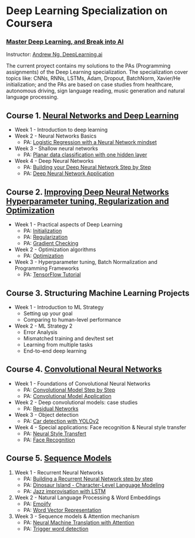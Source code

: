 # Deep Learning Specialization on Coursera
### [Master Deep Learning, and Break into AI](https://www.coursera.org/specializations/deep-learning)

Instructor: [Andrew Ng, DeepLearning.ai]()


The current proyect contains my solutions to the PAs (Programming assignments) of the Deep Learning specialization. The specialization cover topics like: CNNs, RNNs, LSTMs, Adam, Dropout, BatchNorm, Xavier/He initialization; and the PAs are based on case studies from healthcare, autonomous driving, sign language reading, music generation and natural language processing.

 ## Course 1. [Neural Networks and Deep Learning](https://github.com/HebertoMadrigalSastre/Deep-Learning-Specialization---Coursera/tree/master/C1%20-%20Neural%20Networks%20and%20Deep%20Learning)


- Week 1 - Introduction to deep learning
- Week 2 - Neural Networks Basics
    - PA: [Logistic Regression with a Neural Network mindset](https://github.com/HebertoMadrigalSastre/Deep-Learning-Specialization---Coursera/tree/master/C1%20-%20Neural%20Networks%20and%20Deep%20Learning/PA1%20-%20Logistic%20Regression%20with%20a%20Neural%20Network%20mindset)
- Week 3 - Shallow neural networks
    - PA: [Planar data classification with one hidden layer](https://github.com/HebertoMadrigalSastre/Deep-Learning-Specialization---Coursera/tree/master/C1%20-%20Neural%20Networks%20and%20Deep%20Learning/PA2%20-%20Planar%20data%20classification%20with%20one%20hidden%20layer)
- Week 4 - Deep Neural Networks
    - PA: [Building your Deep Neural Network Step by Step](https://github.com/HebertoMadrigalSastre/Deep-Learning-Specialization---Coursera/tree/master/C1%20-%20Neural%20Networks%20and%20Deep%20Learning/PA3%20-%20Building%20your%20Deep%20Neural%20Network%20Step%20by%20Step)
    - PA: [Deep Neural Network Application](https://github.com/HebertoMadrigalSastre/Deep-Learning-Specialization---Coursera/tree/master/C1%20-%20Neural%20Networks%20and%20Deep%20Learning/PA4%20-%20Deep%20Neural%20Network%20Application)
 
## Course 2. [Improving Deep Neural Networks Hyperparameter tuning, Regularization and Optimization](https://github.com/HebertoMadrigalSastre/Deep-Learning-Specialization---Coursera/tree/master/C2%20-%20Hyperparameter%20tuning%2C%20Regularization%20and%20Optimization)


- Week 1 - Practical aspects of Deep Learning
    - PA: [Initialization](https://github.com/HebertoMadrigalSastre/Deep-Learning-Specialization---Coursera/tree/master/C2%20-%20Hyperparameter%20tuning%2C%20Regularization%20and%20Optimization/PA1%20-%20Initialization)
    - PA: [Regularization](https://github.com/HebertoMadrigalSastre/Deep-Learning-Specialization---Coursera/tree/master/C2%20-%20Hyperparameter%20tuning%2C%20Regularization%20and%20Optimization/PA2%20-%20Regularization)
    - PA: [Gradient Checking](https://github.com/HebertoMadrigalSastre/Deep-Learning-Specialization---Coursera/tree/master/C2%20-%20Hyperparameter%20tuning%2C%20Regularization%20and%20Optimization/PA3%20-%20Gradient%20Checking)
- Week 2 - Optimization algorithms
    - PA: [Optimization](https://github.com/HebertoMadrigalSastre/Deep-Learning-Specialization---Coursera/tree/master/C2%20-%20Hyperparameter%20tuning%2C%20Regularization%20and%20Optimization/PA4%20-%20Optimization)
- Week 3 - Hyperparameter tuning, Batch Normalization and Programming Frameworks
    - PA: [TensorFlow Tutorial](https://github.com/HebertoMadrigalSastre/Deep-Learning-Specialization---Coursera/tree/master/C2%20-%20Hyperparameter%20tuning%2C%20Regularization%20and%20Optimization/PA5%20-%20TensorFlow%20Tutorial)

## Course 3. Structuring Machine Learning Projects

- Week 1 - Introduction to ML Strategy
    - Setting up your goal
    - Comparing to human-level performance
- Week 2 - ML Strategy 2
    - Error Analysis
    - Mismatched training and dev/test set
    - Learning from multiple tasks
    - End-to-end deep learning
     
 ## Course 4. [Convolutional Neural Networks](https://github.com/HebertoMadrigalSastre/Deep-Learning-Specialization---Coursera/tree/master/C4%20-%20Convolutional%20Neural%20Networks)

 - Week 1 - Foundations of Convolutional Neural Networks
    - PA: [Convolutional Model Step by Step](https://github.com/HebertoMadrigalSastre/Deep-Learning-Specialization---Coursera/tree/master/C4%20-%20Convolutional%20Neural%20Networks/PA1%20-%20Convolutional%20Model%20Step%20by%20Step)
    - PA: [Convolutional Model Application](https://github.com/HebertoMadrigalSastre/Deep-Learning-Specialization---Coursera/tree/master/C4%20-%20Convolutional%20Neural%20Networks/PA2%20-%20Convolutional%20Model%20Application)
 - Week 2 - Deep convolutional models: case studies
    - PA: [Residual Networks](https://github.com/HebertoMadrigalSastre/Deep-Learning-Specialization---Coursera/tree/master/C4%20-%20Convolutional%20Neural%20Networks/PA3%20-%20Residual%20Networks)
 - Week 3 - Object detection
    - PA: [Car detection with YOLOv2](https://github.com/HebertoMadrigalSastre/Deep-Learning-Specialization---Coursera/tree/master/C4%20-%20Convolutional%20Neural%20Networks/PA4%20-%20Car%20detection%20with%20YOLOv2)
 - Week 4 - Special applications: Face recognition & Neural style transfer
    - PA: [Neural Style Transfert](https://github.com/HebertoMadrigalSastre/Deep-Learning-Specialization---Coursera/tree/master/C4%20-%20Convolutional%20Neural%20Networks/PA5%20-%20Neural%20Style%20Transfert)
    - PA: [Face Recognition](https://github.com/HebertoMadrigalSastre/Deep-Learning-Specialization---Coursera/tree/master/C4%20-%20Convolutional%20Neural%20Networks/PA6%20-%20Face%20Recognition)
 
 ## Course 5. [Sequence Models](https://github.com/HebertoMadrigalSastre/Deep-Learning-Specialization---Coursera/tree/master/C5%20-%20Sequence%20Models)


 1. Week 1 - Recurrent Neural Networks
    - PA: [Building a Recurrent Neural Network step by step](https://github.com/HebertoMadrigalSastre/Deep-Learning-Specialization---Coursera/tree/master/C5%20-%20Sequence%20Models/PA1%20-%20Building%20a%20Recurrent%20Neural%20Network%20step%20by%20step)
    - PA: [Dinosaur Island - Character-Level Language Modeling](https://github.com/HebertoMadrigalSastre/Deep-Learning-Specialization---Coursera/tree/master/C5%20-%20Sequence%20Models/PA2%20-%20Dinosaur%20Island%20-%20Character-Level%20Language%20Modeling)
    - PA: [Jazz improvisation with LSTM](https://github.com/HebertoMadrigalSastre/Deep-Learning-Specialization---Coursera/tree/master/C5%20-%20Sequence%20Models/PA3%20-%20Jazz%20improvisation%20with%20LSTM)
 2. Week 2 - Natural Language Processing & Word Embeddings
    - PA: [Emojify](https://github.com/HebertoMadrigalSastre/Deep-Learning-Specialization---Coursera/tree/master/C5%20-%20Sequence%20Models/PA4%20-%20Emojify)
    - PA: [Word Vector Representation](https://github.com/HebertoMadrigalSastre/Deep-Learning-Specialization---Coursera/tree/master/C5%20-%20Sequence%20Models/PA5%20-%20Word%20Vector%20Representation)
 3. Week 3 - Sequence models & Attention mechanism
    - PA: [Neural Machine Translation with Attention](https://github.com/HebertoMadrigalSastre/Deep-Learning-Specialization---Coursera/tree/master/C5%20-%20Sequence%20Models/PA6%20-%20Neural%20Machine%20Translation%20with%20Attention)
    - PA: [Trigger word detection](https://github.com/HebertoMadrigalSastre/Deep-Learning-Specialization---Coursera/tree/master/C5%20-%20Sequence%20Models/PA7%20-%20Trigger%20word%20detection)
